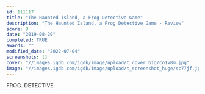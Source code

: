 ```yaml
---
id: 111117
title: "The Haunted Island, a Frog Detective Game"
description: "The Haunted Island, a Frog Detective Game - Review"
score: 9
date: "2019-08-20"
completed: TRUE
awards: ""
modified_date: "2022-07-04"
screenshots: []
cover: "//images.igdb.com/igdb/image/upload/t_cover_big/co1v8m.jpg"
image: "//images.igdb.com/igdb/image/upload/t_screenshot_huge/sc77jf.jpg"
---
```

FROG. DETECTIVE.